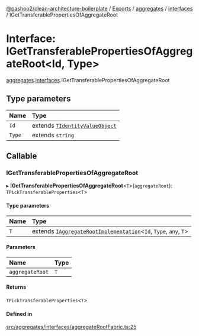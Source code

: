 [@pashoo2/clean-architecture-boilerplate](../README.md) / [Exports](../modules.md) / [aggregates](../modules/aggregates.md) / [interfaces](../modules/aggregates.interfaces.md) / IGetTransferablePropertiesOfAggregateRoot

# Interface: IGetTransferablePropertiesOfAggregateRoot<Id, Type\>

[aggregates](../modules/aggregates.md).[interfaces](../modules/aggregates.interfaces.md).IGetTransferablePropertiesOfAggregateRoot

## Type parameters

| Name | Type |
| :------ | :------ |
| `Id` | extends [`TIdentityValueObject`](../modules/valueobject.interfaces.md#tidentityvalueobject) |
| `Type` | extends `string` |

## Callable

### IGetTransferablePropertiesOfAggregateRoot

▸ **IGetTransferablePropertiesOfAggregateRoot**<`T`\>(`aggregateRoot`): `TPickTransferableProperties`<`T`\>

#### Type parameters

| Name | Type |
| :------ | :------ |
| `T` | extends [`IAggregateRootImplementation`](aggregates.interfaces.iaggregaterootimplementation.md)<`Id`, `Type`, `any`, `T`\> |

#### Parameters

| Name | Type |
| :------ | :------ |
| `aggregateRoot` | `T` |

#### Returns

`TPickTransferableProperties`<`T`\>

#### Defined in

[src/aggregates/interfaces/aggregateRootFabric.ts:25](https://github.com/pashoo2/clean-architecture-boilerplate/blob/e54a93c/src/aggregates/interfaces/aggregateRootFabric.ts#L25)
